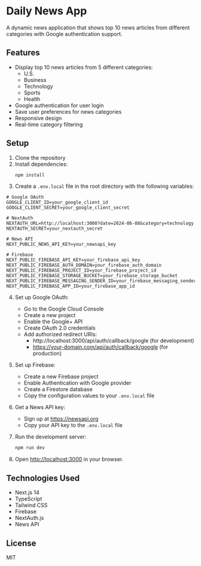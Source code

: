 # Daily News App

A dynamic news application that shows top 10 news articles from different categories with Google authentication support.

## Features

- Display top 10 news articles from 5 different categories:
  - U.S.
  - Business
  - Technology
  - Sports
  - Health
- Google authentication for user login
- Save user preferences for news categories
- Responsive design
- Real-time category filtering

## Setup

1. Clone the repository
2. Install dependencies:
   ```bash
   npm install
   ```
3. Create a `.env.local` file in the root directory with the following variables:

```env
# Google OAuth
GOOGLE_CLIENT_ID=your_google_client_id
GOOGLE_CLIENT_SECRET=your_google_client_secret

# NextAuth
NEXTAUTH_URL=http://localhost:3000?date=2024-06-08&category=technology
NEXTAUTH_SECRET=your_nextauth_secret

# News API
NEXT_PUBLIC_NEWS_API_KEY=your_newsapi_key

# Firebase
NEXT_PUBLIC_FIREBASE_API_KEY=your_firebase_api_key
NEXT_PUBLIC_FIREBASE_AUTH_DOMAIN=your_firebase_auth_domain
NEXT_PUBLIC_FIREBASE_PROJECT_ID=your_firebase_project_id
NEXT_PUBLIC_FIREBASE_STORAGE_BUCKET=your_firebase_storage_bucket
NEXT_PUBLIC_FIREBASE_MESSAGING_SENDER_ID=your_firebase_messaging_sender_id
NEXT_PUBLIC_FIREBASE_APP_ID=your_firebase_app_id
```

4. Set up Google OAuth:
   - Go to the Google Cloud Console
   - Create a new project
   - Enable the Google+ API
   - Create OAuth 2.0 credentials
   - Add authorized redirect URIs:
     - http://localhost:3000/api/auth/callback/google (for development)
     - https://your-domain.com/api/auth/callback/google (for production)

5. Set up Firebase:
   - Create a new Firebase project
   - Enable Authentication with Google provider
   - Create a Firestore database
   - Copy the configuration values to your `.env.local` file

6. Get a News API key:
   - Sign up at https://newsapi.org
   - Copy your API key to the `.env.local` file

7. Run the development server:
   ```bash
   npm run dev
   ```

8. Open [http://localhost:3000](http://localhost:3000) in your browser.

## Technologies Used

- Next.js 14
- TypeScript
- Tailwind CSS
- Firebase
- NextAuth.js
- News API

## License

MIT
